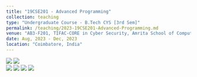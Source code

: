 ```yaml
---
title: "19CSE201 - Advanced Programming"
collection: teaching
type: "Undergraduate Course - B.Tech CYS [3rd Sem]"
permalink: /teaching/2023-19CSE201-Advanced-Programming.md
venue: "AB3-F201, TIFAC-CORE in Cyber Security, Amrita School of Computing, Amrita Vishwa Vidyapeetham"
date: Aug, 2023 - Dec, 2023
location: "Coimbatore, India"
---
```


![](https://img.shields.io/badge/Regular_Students-72-blue) ![](https://img.shields.io/badge/ReReg_Students-10-blue) <br/>
![](https://img.shields.io/badge/Course_Outcome_Attainment-TBD-blue) 
![](https://img.shields.io/badge/Average_Marks-TBD-blue) 
![](https://img.shields.io/badge/TLP_Feedback-TBD-blue) 
![](https://img.shields.io/badge/Course_Feedback-TBD-blue) 

